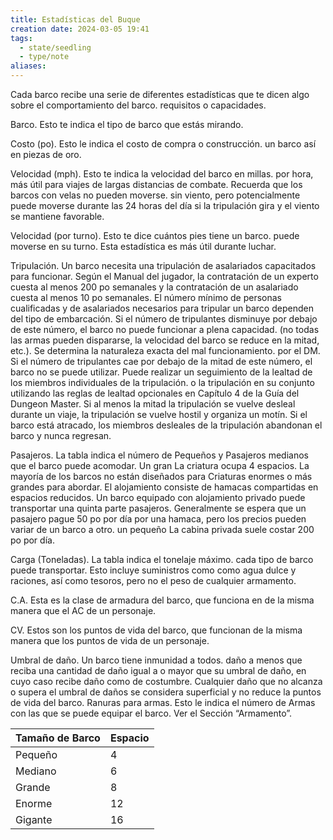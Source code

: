 ```yaml
---
title: Estadísticas del Buque
creation date: 2024-03-05 19:41
tags:
  - state/seedling
  - type/note
aliases:
---
```


Cada barco recibe una serie de diferentes estadísticas que te dicen algo sobre el comportamiento del barco. requisitos o capacidades. 

Barco. Esto te indica el tipo de barco que estás mirando. 

Costo (po). Esto le indica el costo de compra o construcción. un barco así en piezas de oro. 

Velocidad (mph). Esto te indica la velocidad del barco en millas. por hora, más útil para viajes de largas distancias de combate. Recuerda que los barcos con velas no pueden moverse. sin viento, pero potencialmente puede moverse durante las 24 horas del día si la tripulación gira y el viento se mantiene favorable. 

Velocidad (por turno). Esto te dice cuántos pies tiene un barco. puede moverse en su turno. Esta estadística es más útil durante luchar. 

Tripulación. Un barco necesita una tripulación de asalariados capacitados para funcionar. Según el Manual del jugador, la contratación de un experto cuesta al menos 200 po semanales y la contratación de un asalariado cuesta al menos 10 po semanales. El número mínimo de personas cualificadas y de asalariados necesarios para tripular un barco dependen del tipo de embarcación. 
Si el número de tripulantes disminuye por debajo de este número, el barco no puede funcionar a plena capacidad. (no todas las armas pueden dispararse, la velocidad del barco se reduce en la mitad, etc.). Se determina la naturaleza exacta del mal funcionamiento. por el DM. Si el número de tripulantes cae por debajo de la mitad de este número, el barco no se puede utilizar. 
Puede realizar un seguimiento de la lealtad de los miembros individuales de la tripulación. o la tripulación en su conjunto utilizando las reglas de lealtad opcionales en Capítulo 4 de la Guía del Dungeon Master. Si al menos la mitad la tripulación se vuelve desleal durante un viaje, la tripulación se vuelve hostil y organiza un motín. Si el barco está atracado, los miembros  desleales de la tripulación abandonan el barco y nunca regresan. 

Pasajeros. La tabla indica el número de Pequeños y Pasajeros medianos que el barco puede acomodar. Un gran La criatura ocupa 4 espacios. La mayoría de los barcos no están diseñados para Criaturas enormes o más grandes para abordar. El alojamiento consiste de hamacas compartidas en espacios reducidos. Un barco equipado con alojamiento privado puede transportar una quinta parte pasajeros. 
Generalmente se espera que un pasajero pague 50 po por día por una hamaca, pero los precios pueden variar de un barco a otro. un pequeño La cabina privada suele costar 200 po por día. 

Carga (Toneladas). La tabla indica el tonelaje máximo. cada tipo de barco puede transportar. Esto incluye suministros como como agua dulce y raciones, así como tesoros, pero no el peso de cualquier armamento. 

C.A. Esta es la clase de armadura del barco, que funciona en de la misma manera que el AC de un personaje. 

CV. Estos son los puntos de vida del barco, que funcionan de la misma manera que los puntos de vida de un personaje. 

Umbral de daño. Un barco tiene inmunidad a todos. daño a menos que reciba una cantidad de daño igual a o mayor que su umbral de daño, en cuyo caso recibe daño como de costumbre. Cualquier daño que no alcanza o supera el umbral de daños se considera superficial y no reduce la puntos de vida del barco. Ranuras para armas. Esto le indica el número de Armas con las que se puede equipar el barco. Ver el Sección “Armamento”.


| Tamaño de Barco | Espacio |
| --------------- | ------- |
| Pequeño         | 4       |
| Mediano         | 6       |
| Grande          | 8       |
| Enorme          | 12      |
| Gigante         | 16      |
